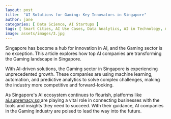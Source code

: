 ```yaml
---
layout: post
title:  "AI Solutions for Gaming: Key Innovators in Singapore"
author: jane
categories: [ Data Science, AI Startups ]
tags: [ Smart Cities, AI Use Cases, Data Analytics, AI in Technology, AI Revolution ]
image: assets/images/3.jpg
---
```


Singapore has become a hub for innovation in AI, and the Gaming sector is no exception. This article explores how top AI companies are transforming the Gaming landscape in Singapore.

With AI-driven solutions, the Gaming sector in Singapore is experiencing unprecedented growth. These companies are using machine learning, automation, and predictive analytics to solve complex challenges, making the industry more competitive and forward-looking.

As Singapore's AI ecosystem continues to flourish, platforms like <a href="https://ai.supremacy.sg" target="_blank"> ai.supremacy.sg </a> are playing a vital role in connecting businesses with the tools and insights they need to succeed. With their guidance, AI companies in the Gaming industry are poised to lead the way into the future.
